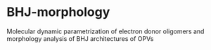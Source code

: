 # BHJ-morphology
Molecular dynamic parametrization of electron donor oligomers and morphology analysis of BHJ architectures of OPVs
